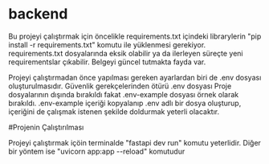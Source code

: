 # backend

Bu projeyi çalıştırmak için öncelikle requirements.txt içindeki librarylerin "pip install -r requirements.txt" komutu ile yüklenmesi gerekiyor. requirements.txt dosyalarında eksik olabilir ya da ilerleyen süreçte yeni requirementslar çıkabilir. Belgeyi güncel tutmakta fayda var.

Projeyi çalıştırmadan önce yapılması gereken ayarlardan biri de .env dosyası oluşturulmasıdır. Güvenlik gerekçelerinden ötürü .env dosyası Proje dosyalarının dışında bırakıldı fakat .env-example dosyası örnek olarak bırakıldı. .env-example içeriği kopyalanıp .env adlı bir dosya oluşturup, içeriğini de çalışmak istenen şekilde doldurmak yeterli olacaktır. 

#Projenin Çalıştırılması

Projeyi çalıştırmak içöin terminalde "fastapi dev run" komutu yeterlidir. Diğer bir yöntem ise "uvicorn app:app --reload" komutudur
